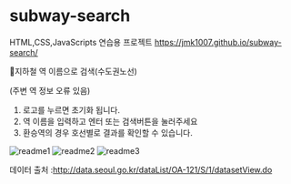# subway-search
 
 HTML,CSS,JavaScripts 연습용 프로젝트
 https://jmk1007.github.io/subway-search/
 
 🚈지하철 역 이름으로 검색(수도권노선)
 
 (주변 역 정보 오류 있음)
 1. 로고를 누르면 초기화 됩니다.
 2. 역 이름을 입력하고 엔터 또는 검색버튼을 눌러주세요
 3. 환승역의 경우 호선별로 결과를 확인할 수 있습니다.
 
![readme1](https://user-images.githubusercontent.com/67947887/90254288-76955d80-de7d-11ea-8a91-be6a783e6800.png)
![readme2](https://user-images.githubusercontent.com/67947887/90254292-77c68a80-de7d-11ea-9b87-5a4fd3bd7fbd.png)
![readme3](https://user-images.githubusercontent.com/67947887/90254295-77c68a80-de7d-11ea-9853-2126ce19bb3a.png)


데이터 출처 :http://data.seoul.go.kr/dataList/OA-121/S/1/datasetView.do
